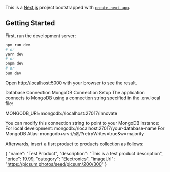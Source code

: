 This is a [Next.js](https://nextjs.org) project bootstrapped with [`create-next-app`](https://nextjs.org/docs/app/api-reference/cli/create-next-app).

## Getting Started

First, run the development server:

```bash
npm run dev
# or
yarn dev
# or
pnpm dev
# or
bun dev
```

Open [http://localhost:5000](http://localhost:5000) with your browser to see the result.

Database Connection
MongoDB Connection Setup
The application connects to MongoDB using a connection string specified in the .env.local file:

MONGODB_URI=mongodb://localhost:27017/Innovate

You can modify this connection string to point to your MongoDB instance:
For local development: mongodb://localhost:27017/your-database-name
For MongoDB Atlas: mongodb+srv://<username>:<password>@<cluster-url>/<database-name>?retryWrites=true&w=majority


Afterwards, insert a fisrt product to products collection as follows:

{
  "name": "Test Product",
  "description": "This is a test product description",
  "price": 19.99,
  "category": "Electronics",
  "imageUrl": "https://picsum.photos/seed/picsum/200/300"
}
